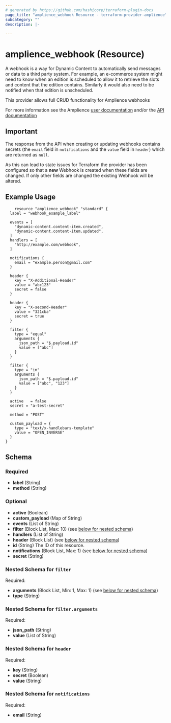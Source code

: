 ```yaml
---
# generated by https://github.com/hashicorp/terraform-plugin-docs
page_title: "amplience_webhook Resource - terraform-provider-amplience"
subcategory: ""
description: |-
  
---
```


# amplience_webhook (Resource)

A webhook is a way for Dynamic Content to automatically send messages or data to a third party system.
For example, an e-commerce system might need to know when an edition is scheduled to allow it to retrieve the slots and
content that the edition contains. Similarly it would also need to be notified when that edition is unscheduled.

This provider allows full CRUD functionality for Amplience webhooks

For more information see the Amplience [user documentation](https://amplience.com/docs/integration/webhooks.html)
and/or the [API documentation](https://amplience.com/docs/api/dynamic-content/management/index.html#tag/Webhooks)

## Important
The response from the API when creating or updating webhooks contains secrets (the `email` field in `notifications` and 
the `value` field in `header`) which are returned as `null`.

As this can lead to state issues for Terraform the provider has been configured so that a **new** Webhook is created
when these fields are changed. If only other fields are changed the existing Webhook will be altered.

## Example Usage
```hcl
	resource "amplience_webhook" "standard" {
  label = "webhook_example_label"

  events = [
    "dynamic-content.content-item.created",
    "dynamic-content.content-item.updated",
  ]
  handlers = [
    "http://example.com/webhook",
  ]

  notifications {
    email = "example.person@gmail.com"
  }

  header {
    key = "X-Additional-Header"
    value = "abc123"
    secret = false
  }

  header {
    key = "X-second-Header"
    value = "321cba"
    secret = true
  }

  filter {
    type = "equal"
    arguments {
      json_path = "$.payload.id"
      value = ["abc"]
    }
  }

  filter {
    type = "in"
    arguments {
      json_path = "$.payload.id"
      value = ["abc", "123"]
    }
  }

  active   = false
  secret = "a-test-secret"

  method = "POST"

  custom_payload = {
    type = "text/x-handlebars-template"
    value = "OPEN_INVERSE"
  }
}
```

<!-- schema generated by tfplugindocs -->
## Schema

### Required

- **label** (String)
- **method** (String)

### Optional

- **active** (Boolean)
- **custom_payload** (Map of String)
- **events** (List of String)
- **filter** (Block List, Max: 10) (see [below for nested schema](#nestedblock--filter))
- **handlers** (List of String)
- **header** (Block List) (see [below for nested schema](#nestedblock--header))
- **id** (String) The ID of this resource.
- **notifications** (Block List, Max: 1) (see [below for nested schema](#nestedblock--notifications))
- **secret** (String)

<a id="nestedblock--filter"></a>
### Nested Schema for `filter`

Required:

- **arguments** (Block List, Min: 1, Max: 1) (see [below for nested schema](#nestedblock--filter--arguments))
- **type** (String)

<a id="nestedblock--filter--arguments"></a>
### Nested Schema for `filter.arguments`

Required:

- **json_path** (String)
- **value** (List of String)



<a id="nestedblock--header"></a>
### Nested Schema for `header`

Required:

- **key** (String)
- **secret** (Boolean)
- **value** (String)


<a id="nestedblock--notifications"></a>
### Nested Schema for `notifications`

Required:

- **email** (String)


